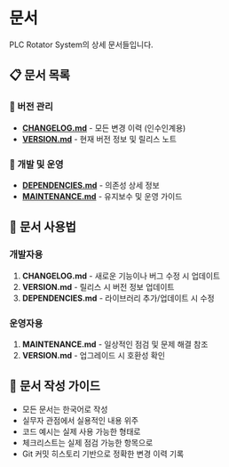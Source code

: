 # 문서

PLC Rotator System의 상세 문서들입니다.

## 📋 문서 목록

### 🔄 버전 관리
- **[CHANGELOG.md](CHANGELOG.md)** - 모든 변경 이력 (인수인계용)
- **[VERSION.md](VERSION.md)** - 현재 버전 정보 및 릴리스 노트

### 🔧 개발 및 운영
- **[DEPENDENCIES.md](DEPENDENCIES.md)** - 의존성 상세 정보
- **[MAINTENANCE.md](MAINTENANCE.md)** - 유지보수 및 운영 가이드

## 📖 문서 사용법

### 개발자용
1. **CHANGELOG.md** - 새로운 기능이나 버그 수정 시 업데이트
2. **VERSION.md** - 릴리스 시 버전 정보 업데이트
3. **DEPENDENCIES.md** - 라이브러리 추가/업데이트 시 수정

### 운영자용
1. **MAINTENANCE.md** - 일상적인 점검 및 문제 해결 참조
2. **VERSION.md** - 업그레이드 시 호환성 확인

## 📝 문서 작성 가이드

- 모든 문서는 한국어로 작성
- 실무자 관점에서 실용적인 내용 위주
- 코드 예시는 실제 사용 가능한 형태로
- 체크리스트는 실제 점검 가능한 항목으로
- Git 커밋 히스토리 기반으로 정확한 변경 이력 기록 